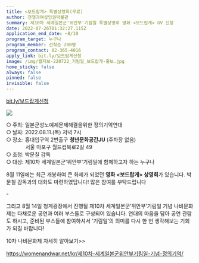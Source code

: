 ```yaml
---
title: <보드랍게> 특별상영회(무료)
author: 전쟁과여성인권박물관
summary: 제10차 세계일본군'위안부'기림일 특별상영회 영화 <보드랍게> GV 신청
date: 2022-07-26T01:32:27.115Z
application_end_date: ~8/10
program_target: 누구나
program_member: 선착순 200명
program_contact: 02-365-4016
apply_link: bit.ly/보드랍게신청
image: /img/웹자보-220722_기림일_보드랍게-홍보.jpg
home_sticky: false
always: false
pinned: false
invisible: false
---
```

[bit.ly/보드랍게신청](bit.ly/보드랍게신청)

![](/img/웹자보-220722_기림일_보드랍게-홍보.jpg)

○ 주최: 일본군성노예제문제해결을위한 정의기억연대\
○ 날짜: 2022.08.11.(목) 저녁 7시\
○ 장소: 홍대입구역 2번출구 **청년문화공간JU** (주차장 없음)\
             서울 마포구 월드컵북로2길 49\
○ 초청: 박문칠 감독\
○ 대상: 제10차 세계일본군'위안부'기림일에 함께하고자 하는 누구나

8월 11일에는 최근 개봉하여 큰 화제가 되었던 **영화 <보드랍게> 상영회**가 있습니다. 박문칠 감독과의 대화도 마련하였답니다! 많은 참여를 부탁드립니다



\-

그리고 8월 14일 청계광장에서 진행될 제10차 세계일본군’위안부’기림일 기념 나비문화제는 다채로운 공연과 여러 부스들로 구성되어 있습니다. 연대의 마음을 담아 공연 관람도 하시고, 준비된 부스들에 참여하셔서 ‘기림일’의 의미를 다시 한 번 생각해보는 기회가 되길 바랍니다!

10차 나비문화제 자세히 알아보기>>

<https://womenandwar.net/kr/제10차-세계일본군위안부기림일-기념-정의기억/>